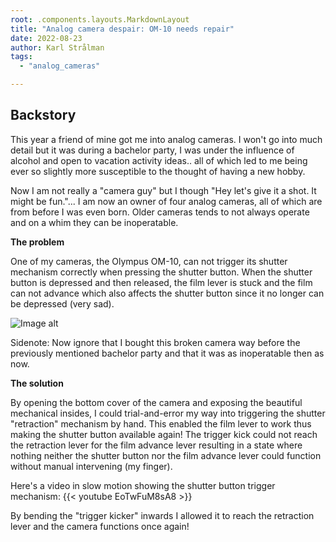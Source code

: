 ```yaml
---
root: .components.layouts.MarkdownLayout
title: "Analog camera despair: OM-10 needs repair"
date: 2022-08-23
author: Karl Strålman
tags:
  - "analog_cameras"

---
```


## Backstory

This year a friend of mine got me into analog cameras. I won't go into much detail but it was during
a bachelor party,
I was under the influence of alcohol and open to vacation activity ideas.. all of which led to me
being ever so slightly more susceptible to
the thought of having a new hobby.

Now I am not really a "camera guy" but I though "Hey let's give it a shot. It might be fun."...
I am now an owner of four analog cameras, all of which are from before I was even born.
Older cameras tends to not always operate and on a whim they can be inoperatable.

**The problem**

One of my cameras, the Olympus OM-10, can not trigger its shutter mechanism correctly when pressing
the shutter button.
When the shutter button is depressed and then released, the film lever is stuck and the film can not
advance which also affects
the shutter button since it no longer can be depressed (very sad).

![Image alt](/images/learn-film-camera-parts.jpg)

Sidenote: Now ignore that I bought this broken camera way before the previously mentioned bachelor
party and
that it was as inoperatable then as now.

**The solution**

By opening the bottom cover of the camera and exposing the beautiful mechanical insides, I could
trial-and-error
my way into triggering the shutter "retraction" mechanism by hand. This enabled the film lever to
work thus making the
shutter button available again! The trigger kick could not reach the retraction lever for the film
advance lever resulting
in a state where nothing neither the shutter button nor the film advance lever could function
without manual intervening (my finger).

Here's a video in slow motion showing the shutter button trigger mechanism:
{{< youtube EoTwFuM8sA8 >}}

By bending the "trigger kicker" inwards I allowed it to reach the retraction lever and the camera
functions once again!
